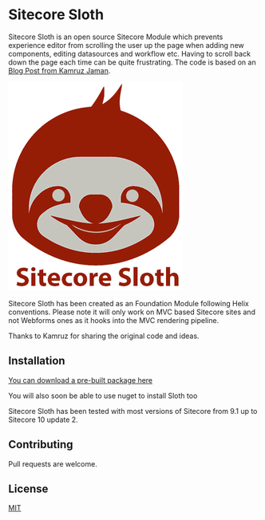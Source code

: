 # Sitecore Sloth

Sitecore Sloth is an open source Sitecore Module which prevents experience editor from scrolling the user up the page when adding new components, editing datasources and workflow etc. Having to scroll back down the page each time can be quite frustrating. The code is based on an [Blog Post from Kamruz Jaman](https://jammykam.wordpress.com/2017/09/08/inheriting-and-extending-sitecore-javascript/).

![Sloth Logo](/src/Foundation/Sloth/code/SitecorePackage/sitecore-sloth-logo-small.png)

Sitecore Sloth has been created as an Foundation Module following Helix conventions. Please note it will only work on MVC based Sitecore sites and not Webforms ones as it hooks into the MVC rendering pipeline.

Thanks to Kamruz for sharing the original code and ideas.

## Installation

[You can download a pre-built package here](https://github.com/fluxdigital/FluxDigital.Extensions/blob/master/src/Foundation/Sloth/code/SitecorePackage/Siteore%20Sloth-1.0.zip)

You will also soon be able to use nuget to install Sloth too

Sitecore Sloth has been tested with most versions of Sitecore from 9.1 up to Sitecore 10 update 2.

## Contributing

Pull requests are welcome.

## License

[MIT](https://choosealicense.com/licenses/mit/)
